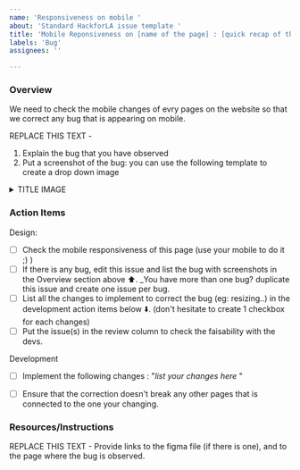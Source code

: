 ```yaml
---
name: 'Responsiveness on mobile '
about: 'Standard HackforLA issue template '
title: 'Mobile Reponsiveness on [name of the page] : [quick recap of the bug here]'
labels: 'Bug'
assignees: ''

---
```

### Overview
We need to check the mobile changes of evry pages on the website  so that we correct any bug that is appearing on mobile. 

REPLACE THIS TEXT - 
1. Explain the bug that you have observed 
2. Put a screenshot of the bug: you can use the following template to create a drop down image
<details>
<summary>TITLE IMAGE </summary>

PASTE_YOUR_IMAGE_HERE
</details>

### Action Items
Design: 
- [ ] Check the mobile responsiveness of this page (use your mobile to do it ;) ) 
- [ ] If there is any bug, edit this issue and list the bug with screenshots in the Overview section above :arrow_up:. _You have more than one bug? duplicate this issue and create one issue per bug. 
- [ ] List all the changes to implement to correct the bug (eg: resizing..) in the development action items below :arrow_down:. (don't hesitate to create 1 checkbox for each changes)
- [ ] Put the issue(s) in the review column to check the faisability with the devs. 

Development 
- [ ] Implement the following changes : "_list your changes here_ "
- [ ] Ensure that the correction doesn't break any other pages that is connected to the one your changing.


### Resources/Instructions
REPLACE THIS TEXT - Provide links to the figma file (if there is one), and to the page where the bug is observed. 
